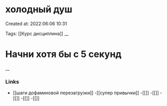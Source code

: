 # холодный душ

Created at: 2022:06:06 10:31

Tags: [[Курс дисциплина]]
__ 

# Начни хотя бы с 5 секунд


__

### Links
- [[шаги дофаминовой перезагрузки]]
-[[супер привычки]]
-[[]]
-[[]]
-[[]]
-[[]]
-[[]]